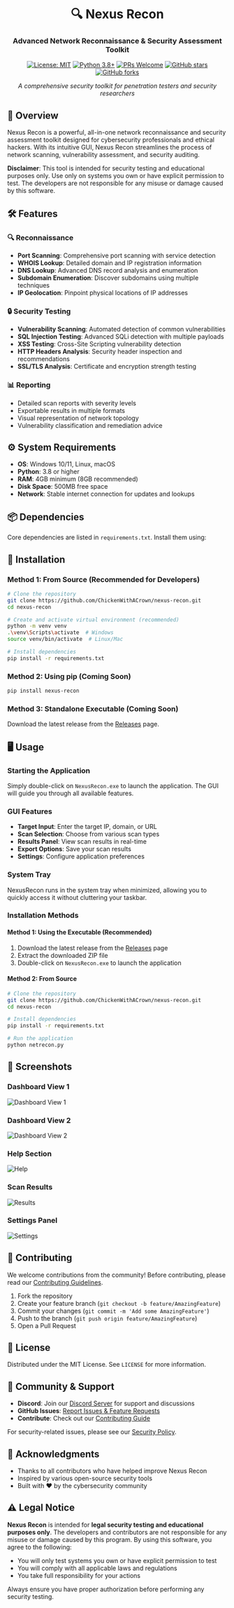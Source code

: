 <div align="center">
  <h1>🔍 Nexus Recon</h1>
  <h3>Advanced Network Reconnaissance & Security Assessment Toolkit</h3>
  
  [![License: MIT](https://img.shields.io/badge/License-MIT-yellow.svg)](https://opensource.org/licenses/MIT)
  [![Python 3.8+](https://img.shields.io/badge/python-3.8+-blue.svg)](https://www.python.org/downloads/)
  [![PRs Welcome](https://img.shields.io/badge/PRs-welcome-brightgreen.svg)](CONTRIBUTING.md)
  [![GitHub stars](https://img.shields.io/github/stars/ChickenWithACrown/nexus-recon?style=social)](https://github.com/ChickenWithACrown/nexus-recon/stargazers)
  [![GitHub forks](https://img.shields.io/github/forks/ChickenWithACrown/nexus-recon?style=social)](https://github.com/ChickenWithACrown/nexus-recon/network/members)
  
  *A comprehensive security toolkit for penetration testers and security researchers*
</div>

## 🚀 Overview

Nexus Recon is a powerful, all-in-one network reconnaissance and security assessment toolkit designed for cybersecurity professionals and ethical hackers. With its intuitive GUI, Nexus Recon streamlines the process of network scanning, vulnerability assessment, and security auditing.

**Disclaimer**: This tool is intended for security testing and educational purposes only. Use only on systems you own or have explicit permission to test. The developers are not responsible for any misuse or damage caused by this software.

## 🛠️ Features

### 🔍 Reconnaissance
- **Port Scanning**: Comprehensive port scanning with service detection
- **WHOIS Lookup**: Detailed domain and IP registration information
- **DNS Lookup**: Advanced DNS record analysis and enumeration
- **Subdomain Enumeration**: Discover subdomains using multiple techniques
- **IP Geolocation**: Pinpoint physical locations of IP addresses

### 🔒 Security Testing
- **Vulnerability Scanning**: Automated detection of common vulnerabilities
- **SQL Injection Testing**: Advanced SQLi detection with multiple payloads
- **XSS Testing**: Cross-Site Scripting vulnerability detection
- **HTTP Headers Analysis**: Security header inspection and recommendations
- **SSL/TLS Analysis**: Certificate and encryption strength testing

### 📊 Reporting
- Detailed scan reports with severity levels
- Exportable results in multiple formats
- Visual representation of network topology
- Vulnerability classification and remediation advice

## ⚙️ System Requirements

- **OS**: Windows 10/11, Linux, macOS
- **Python**: 3.8 or higher
- **RAM**: 4GB minimum (8GB recommended)
- **Disk Space**: 500MB free space
- **Network**: Stable internet connection for updates and lookups

## 📦 Dependencies

Core dependencies are listed in `requirements.txt`. Install them using:

## 🚀 Installation

### Method 1: From Source (Recommended for Developers)
```bash
# Clone the repository
git clone https://github.com/ChickenWithACrown/nexus-recon.git
cd nexus-recon

# Create and activate virtual environment (recommended)
python -m venv venv
.\venv\Scripts\activate  # Windows
source venv/bin/activate  # Linux/Mac

# Install dependencies
pip install -r requirements.txt
```

### Method 2: Using pip (Coming Soon)
```bash
pip install nexus-recon
```

### Method 3: Standalone Executable (Coming Soon)
Download the latest release from the [Releases](https://github.com/ChickenWithACrown/nexus-recon/releases) page.

## 🖥️ Usage

### Starting the Application
Simply double-click on `NexusRecon.exe` to launch the application. The GUI will guide you through all available features.

### GUI Features
- **Target Input**: Enter the target IP, domain, or URL
- **Scan Selection**: Choose from various scan types
- **Results Panel**: View scan results in real-time
- **Export Options**: Save your scan results
- **Settings**: Configure application preferences

### System Tray
NexusRecon runs in the system tray when minimized, allowing you to quickly access it without cluttering your taskbar.

### Installation Methods

#### Method 1: Using the Executable (Recommended)
1. Download the latest release from the [Releases](https://github.com/ChickenWithACrown/nexus-recon/releases) page
2. Extract the downloaded ZIP file
3. Double-click on `NexusRecon.exe` to launch the application

#### Method 2: From Source
```bash
# Clone the repository
git clone https://github.com/ChickenWithACrown/nexus-recon.git
cd nexus-recon

# Install dependencies
pip install -r requirements.txt

# Run the application
python netrecon.py
```

## 📸 Screenshots

### Dashboard View 1
![Dashboard View 1](docs/images/Dashbaord%20View%201.png)

### Dashboard View 2
![Dashboard View 2](docs/images/Dashbaord%20View%202.png)

### Help Section
![Help](docs/images/Help.png)

### Scan Results
![Results](docs/images/Results.png)

### Settings Panel
![Settings](docs/images/Settings.png)

## 🤝 Contributing

We welcome contributions from the community! Before contributing, please read our [Contributing Guidelines](CONTRIBUTING.md).

1. Fork the repository
2. Create your feature branch (`git checkout -b feature/AmazingFeature`)
3. Commit your changes (`git commit -m 'Add some AmazingFeature'`)
4. Push to the branch (`git push origin feature/AmazingFeature`)
5. Open a Pull Request

## 📜 License

Distributed under the MIT License. See `LICENSE` for more information.

## 👥 Community & Support

- **Discord**: Join our [Discord Server](https://discord.gg/2ZuJDpDtsx) for support and discussions
- **GitHub Issues**: [Report Issues & Feature Requests](https://github.com/ChickenWithACrown/nexus-recon/issues)
- **Contribute**: Check out our [Contributing Guide](CONTRIBUTING.md)

For security-related issues, please see our [Security Policy](SECURITY.md).

## 🙏 Acknowledgments

- Thanks to all contributors who have helped improve Nexus Recon
- Inspired by various open-source security tools
- Built with ❤️ by the cybersecurity community

## ⚠️ Legal Notice

**Nexus Recon** is intended for **legal security testing and educational purposes only**. The developers and contributors are not responsible for any misuse or damage caused by this program. By using this software, you agree to the following:

- You will only test systems you own or have explicit permission to test
- You will comply with all applicable laws and regulations
- You take full responsibility for your actions

Always ensure you have proper authorization before performing any security testing.

